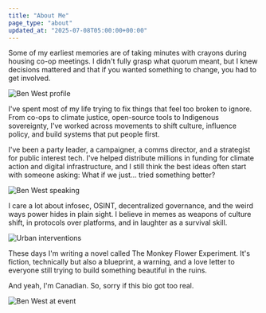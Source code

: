 ```yaml
---
title: "About Me"
page_type: "about"
updated_at: "2025-07-08T05:00:00+00:00"
---
```


Some of my earliest memories are of taking minutes with crayons during housing co-op meetings. I didn't fully grasp what quorum meant, but I knew decisions mattered and that if you wanted something to change, you had to get involved.

![Ben West profile](https://www.benwest.blog/wp-content/uploads/2019/05/8-MkzmeO_400x400-300x300.jpg)

I've spent most of my life trying to fix things that feel too broken to ignore. From co-ops to climate justice, open-source tools to Indigenous sovereignty, I've worked across movements to shift culture, influence policy, and build systems that put people first.

I've been a party leader, a campaigner, a comms director, and a strategist for public interest tech. I've helped distribute millions in funding for climate action and digital infrastructure, and I still think the best ideas often start with someone asking: What if we just... tried something better?

![Ben West speaking](https://www.benwest.blog/wp-content/uploads/2019/05/1489115_10152490458492571_1128582089_n-300x169.jpg)

I care a lot about infosec, OSINT, decentralized governance, and the weird ways power hides in plain sight. I believe in memes as weapons of culture shift, in protocols over platforms, and in laughter as a survival skill.

![Urban interventions](https://www.benwest.blog/wp-content/uploads/2019/05/urban-interventions-300x235.jpg)

These days I'm writing a novel called The Monkey Flower Experiment. It's fiction, technically but also a blueprint, a warning, and a love letter to everyone still trying to build something beautiful in the ruins.

And yeah, I'm Canadian. So, sorry if this bio got too real.

![Ben West at event](https://www.benwest.blog/wp-content/uploads/2019/05/benwestgcr-300x185.jpg) 